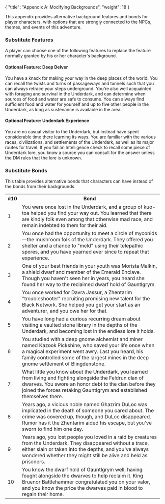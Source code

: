 {
  "title": "Appendix A: Modifying Backgrounds",
  "weight": 18
}

This appendix provides alternative background features and bonds for player characters, with options that are strongly connected to the NPCs, themes, and events of this adventure.

### Substitute Features

A player can choose one of the following features to replace the feature normally granted by his or her character's background.

#### Optional Feature: Deep Delver

You have a knack for making your way in the deep places of the world. You can recall the twists and turns of passageways and tunnels such that you can always retrace your steps underground. You're also well acquainted with foraging and survival in the Underdark, and can determine when sources of food and water are safe to consume. You can always find sufficient food and water for yourself and up to five other people in the Underdark, as long as sustenance is available in the area.

#### Optional Feature: Underdark Experience

You are no casual visitor to the Underdark, but instead have spent considerable time there learning its ways. You are familiar with the various races, civilizations, and settlements of the Underdark, as well as its major routes for travel. If you fail an Intelligence check to recall some piece of Underdark lore, you know a source you can consult for the answer unless the DM rules that the lore is unknown.

### Substitute Bonds

This table provides alternative bonds that characters can have instead of the bonds from their backgrounds.

| <span class="text-center block">d10</span> | Bond |
| - | - |
| <span class="text-center block">1</span> | You were once lost in the Underdark, and a group of kuo-toa helped you find your way out. You learned that there are kindly folk even among that otherwise mad race, and remain indebted to them for their aid. |
| <span class="text-center block">2</span> | You once had the opportunity to meet a circle of myconids—the mushroom folk of the Underdark. They offered you shelter and a chance to "meld" using their telepathic spores, and you have yearned ever since to repeat that experience. |
| <span class="text-center block">3</span> | One of your best friends in your youth was Morista Malkin, a shield dwarf and member of the Emerald Enclave. Though you haven't seen her in years, you heard she found her way to the reclaimed dwarf hold of Gauntlgrym. |
| <span class="text-center block">4</span> | You once worked for Davra Jassur, a Zhentarim "troubleshooter" recruiting promising new talent for the Black Network. She helped you get your start as an adventurer, and you owe her for that. |
| <span class="text-center block">5</span> | You have long had a curious recurring dream about visiting a vaulted stone library in the depths of the Underdark, and becoming lost in the endless lore it holds. |
| <span class="text-center block">6</span> | You studied with a deep gnome alchemist and miner named Kazook Pickshine, who saved your life once when a magical experiment went awry. Last you heard, his family controlled some of the largest mines in the deep gnome settlement of Blingdenstone. |
| <span class="text-center block">7</span> | What little you know about the Underdark, you learned from living and fighting alongside the Feldrun clan of dwarves. You swore an honor debt to the clan before they joined the forces retaking Gauntlgrym and established themselves there. |
| <span class="text-center block">8</span> | Years ago, a vicious noble named Ghazrim DuLoc was implicated in the death of someone you cared about. The crime was covered up, though, and DuLoc disappeared. Rumor has it the Zhentarim aided his escape, but you've sworn to find him one day. |
| <span class="text-center block">9</span> | Years ago, you lost people you loved in a raid by creatures from the Underdark. They disappeared without a trace, either slain or taken into the depths, and you've always wondered whether they might still be alive and held as prisoners. |
| <span class="text-center block">10</span> | You know the dwarf hold of Gauntlgrym well, having fought alongside the dwarves to help reclaim it. King Bruenor Battlehammer congratulated you on your valor, and you know the price the dwarves paid in blood to regain their home. |
